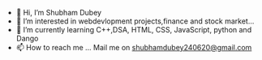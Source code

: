 - 👋 Hi, I’m Shubham Dubey
- 👀 I’m interested in webdevlopment projects,finance and stock market...
- 🌱 I’m currently learning C++,DSA, HTML, CSS, JavaScript, python and Dango
- 📫 How to reach me ... Mail me on shubhamdubey240620@gmail.com

<!---
RebellionR2/RebellionR2 is a ✨ special ✨ repository because its `README.md` (this file) appears on your GitHub profile.
You can click the Preview link to take a look at your changes.
--->
